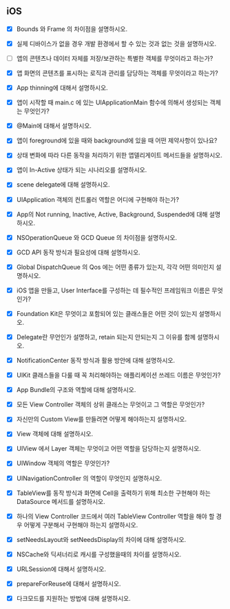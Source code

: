 ## iOS

- [x] Bounds 와 Frame 의 차이점을 설명하시오.

- [x] 실제 디바이스가 없을 경우 개발 환경에서 할 수 있는 것과 없는 것을 설명하시오.

- [ ] 앱의 콘텐츠나 데이터 자체를 저장/보관하는 특별한 객체를 무엇이라고 하는가?

- [x] 앱 화면의 콘텐츠를 표시하는 로직과 관리를 담당하는 객체를 무엇이라고 하는가?

- [x] App thinning에 대해서 설명하시오.



- [x] 앱이 시작할 때 main.c 에 있는 UIApplicationMain 함수에 의해서 생성되는 객체는 무엇인가?

- [x] @Main에 대해서 설명하시오.

- [x] 앱이 foreground에 있을 때와 background에 있을 때 어떤 제약사항이 있나요?

- [x] 상태 변화에 따라 다른 동작을 처리하기 위한 앱델리게이트 메서드들을 설명하시오.

- [x] 앱이 In-Active 상태가 되는 시나리오를 설명하시오.

- [x] scene delegate에 대해 설명하시오.

- [x] UIApplication 객체의 컨트롤러 역할은 어디에 구현해야 하는가?

- [x] App의 Not running, Inactive, Active, Background, Suspended에 대해 설명하시오.



- [x] NSOperationQueue 와 GCD Queue 의 차이점을 설명하시오.

- [x] GCD API 동작 방식과 필요성에 대해 설명하시오.

- [x] Global DispatchQueue 의 Qos 에는 어떤 종류가 있는지, 각각 어떤 의미인지 설명하시오.
  
- [x] iOS 앱을 만들고, User Interface를 구성하는 데 필수적인 프레임워크 이름은 무엇인가?

- [x] Foundation Kit은 무엇이고 포함되어 있는 클래스들은 어떤 것이 있는지 설명하시오.

- [x] Delegate란 무언인가 설명하고, retain 되는지 안되는지 그 이유를 함께 설명하시오.

- [x] NotificationCenter 동작 방식과 활용 방안에 대해 설명하시오.

- [x] UIKit 클래스들을 다룰 때 꼭 처리해야하는 애플리케이션 쓰레드 이름은 무엇인가?

- [x] App Bundle의 구조와 역할에 대해 설명하시오.

- [x] 모든 View Controller 객체의 상위 클래스는 무엇이고 그 역할은 무엇인가?

- [x] 자신만의 Custom View를 만들려면 어떻게 해야하는지 설명하시오.

- [x] View 객체에 대해 설명하시오.

- [x] UIView 에서 Layer 객체는 무엇이고 어떤 역할을 담당하는지 설명하시오.

- [x] UIWindow 객체의 역할은 무엇인가?

- [x] UINavigationController 의 역할이 무엇인지 설명하시오.

- [x] TableView를 동작 방식과 화면에 Cell을 출력하기 위해 최소한 구현해야 하는 DataSource 메서드를 설명하시오.

- [x] 하나의 View Controller 코드에서 여러 TableView Controller 역할을 해야 할 경우 어떻게 구분해서 구현해야 하는지 설명하시오.

- [x] setNeedsLayout와 setNeedsDisplay의 차이에 대해 설명하시오.



- [x] NSCache와 딕셔너리로 캐시를 구성했을때의 차이를 설명하시오.

- [x] URLSession에 대해서 설명하시오.

- [x] prepareForReuse에 대해서 설명하시오.

- [x] 다크모드를 지원하는 방법에 대해 설명하시오.

